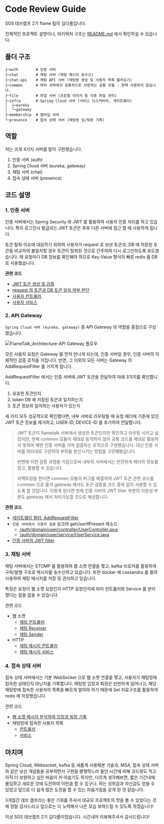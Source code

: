 # Code Review Guide
SGS 데브캠프 2기 flame 팀의 김다롬입니다.

전체적인 프로젝트 설명이나, 아키텍처 구조는 [README.md](https://github.com/DevCamp2Flame/FlameTalk_Server/blob/develop/README.md) 에서 확인하실 수 있습니다.

## 폴더 구조
```shell
├─auth        # 인증 서버
├─chat        # 채팅 서버 (채팅 메시지 송수신)
├─chat-api    # 채팅 API 서버 (채팅방 생성 및 사용자 목록 불러오기)
├─common      # 여러 서버에서 공통적으로 사용하는 공통 모듈 - 현재 사용하지 않습니다.
├─file        # 파일 서버 (프로필 이미지 등 각종 파일 관리)
├─infra       # Spring Cloud 서버 (서비스 디스커버리, 게이트웨이)
│  ├─eureka
│  └─gateway
├─membership  # 멤버십 서버
└─presence    # 접속 상태 서버 (채팅방 입/퇴장 기록)
```

## 역할
저는 크게 4가지 서버를 맡아 구현했습니다.
1. 인증 서버 (auth)
2. Spring Cloud 서버 (eureka, gateway)
3. 채팅 서버 (chat)
4. 접속 상태 서버 (presence)

## 코드 설명
### 1. 인증 서버
인증 서버에서는 Spring Security 와 JWT 를 활용하여 사용자 인증 처리를 하고 있습니다.
특히 로그인시 발급되는 JWT 토큰은 추후 다른 서버에 접근 할 때 사용하게 됩니다.

토큰 탈취 이슈에 대응하기 위하여 사용자가 request 로 보낸 토큰과, DB 에 저장된 토큰을 비교하여 불일치할 경우 토큰이 탈취된 것으로 간주하여 다시 로그인하도록 유도했습니다.
매 요청마다 DB 정보를 확인해야 하므로 Key-Value 형식의 빠른 redis 를 DB로 사용했습니다.

**관련 코드**

- [JWT 토큰 생성 및 검증](https://github.com/DevCamp2Flame/FlameTalk_Server/blob/develop/auth/src/main/java/com/devcamp/flametalk/global/util/JwtTokenProvider.java)
- [request 의 토큰과 DB 토큰 일치 여부 판단](https://github.com/DevCamp2Flame/FlameTalk_Server/blob/develop/auth/src/main/java/com/devcamp/flametalk/domain/token/service/TokenService.java)
- [사용자 컨트롤러](https://github.com/DevCamp2Flame/FlameTalk_Server/blob/develop/auth/src/main/java/com/devcamp/flametalk/domain/user/controller/UserController.java)
- [사용자 서비스](https://github.com/DevCamp2Flame/FlameTalk_Server/blob/develop/auth/src/main/java/com/devcamp/flametalk/domain/user/service/UserService.java)

### 2. API Gateway
`Spring Cloud 서버 (eureka, gateway)` 중 API Gateway 의 역할을 중점으로 구성했습니다.

![FlameTalk_Architecture-API Gateway 플로우](https://user-images.githubusercontent.com/44438366/153760233-42a9e73f-a789-4378-80ef-80303f1c836a.png)

모든 사용자 요청은 Gateway 를 먼저 만나게 되는데, 인증 서버일 경우, 인증 서버의 자체적인 검증 로직을 거칩니다.
반면, 그 이외의 모든 서버는 Gateway 의 AddRequestFilter 를 거치게 됩니다.

AddRequestFilter 에서는 인증 서버에 JWT 토큰을 전달하여 아래 3가지를 확인합니다.
1. 유효한 토큰인지
2. token DB 에 저장된 토큰과 일치하는지
3. 토큰 정보와 일치하는 사용자가 있는지 

세 가지 모두 성공적으로 확인했다면, 내부 서버로 라우팅될 때 요청 헤더에 기존에 있던 JWT 토큰 정보를 제거하고,
USER-ID, DEVICE-ID 를 추가하여 전달합니다.

> JWT 토큰이 flametalk 서버에서 생성한 토큰인지만 확인하고 라우팅 시키고 싶었지만,
> 현재 common 모듈이 제대로 동작하지 않아 공통 코드를 제대로 활용하지 못하여 매번 인증 서버를 거쳐 검증하는 로직으로 구현했습니다.
> 대신 인증 서버를 여러대로 구성하여 부하를 분산시키는 방법을 고민해봤습니다.
> 
> 반면에 이런 검증 과정을 거침으로써 내부의 서버에서는 안전하게 헤더의 정보를 믿고, 활용할 수 있습니다.
> 
> 리팩토링을 한다면 common 모듈의 버그를 해결하여 JWT 토큰 관련 코드를 common 으로 옮겨
> gateway 에서도 토큰 검증을 코드 중복 없이 사용할 수 있도록 할 것입니다.
> 이렇게 된다면 현재 인증 서버의 JWT filter 부분의 미완성 부분도 gateway 에서 처리가능할 것으로 예상합니다.


**관련 코드**

- [게이트웨이 필터: AddRequestFilter](https://github.com/DevCamp2Flame/FlameTalk_Server/blob/develop/infra/gateway/src/main/java/com/devcamp/flametalk/gateway/filter/AddRequestHeaderFilter.java)
- `인증 서버에서 사용자 검증` 링크의 getUserIfPresent 메소드
  - [/auth/domain/user/controller/UserController.java](https://github.com/DevCamp2Flame/FlameTalk_Server/blob/develop/auth/src/main/java/com/devcamp/flametalk/domain/user/controller/UserController.java)
  - [/auth/domain/user/service/UserService.java](https://github.com/DevCamp2Flame/FlameTalk_Server/blob/develop/auth/src/main/java/com/devcamp/flametalk/domain/user/service/UserService.java)
- [인증 서버의 JWT filter](https://github.com/DevCamp2Flame/FlameTalk_Server/blob/develop/auth/src/main/java/com/devcamp/flametalk/global/util/JwtAuthenticationFilter.java)


### 3. 채팅 서버
채팅 서버에서는 STOMP 를 활용하여 웹 소켓 연결을 맺고, kafka 브로커를 활용하여 구독/발행 구조로 메시지를 송수신하고 있습니다.
또한 docker 에 cassandra 를 올려 사용하여 채팅 메시지를 저장 및 관리하고 있습니다.

특징은 요청이 웹 소켓 요청인지 HTTP 요청인지에 따라 컨트롤러와 Service 를 분리했다는 점을 꼽을 수 있습니다.

관련 코드
- 웹 소켓
  - [채팅 컨트롤러](https://github.com/DevCamp2Flame/FlameTalk_Server/blob/develop/chat/src/main/java/com/devcamp/flametalk/contoller/StompChatController.java)
  - [채팅 Receiver](https://github.com/DevCamp2Flame/FlameTalk_Server/blob/develop/chat/src/main/java/com/devcamp/flametalk/service/Receiver.java)
  - [채팅 Sender](https://github.com/DevCamp2Flame/FlameTalk_Server/blob/develop/chat/src/main/java/com/devcamp/flametalk/service/Sender.java)
- HTTP
  - [채팅 메시지 컨트롤러](https://github.com/DevCamp2Flame/FlameTalk_Server/blob/develop/chat/src/main/java/com/devcamp/flametalk/contoller/ChatMessageController.java)
  - [채팅 메시지 서비스](https://github.com/DevCamp2Flame/FlameTalk_Server/blob/develop/chat/src/main/java/com/devcamp/flametalk/service/ChatService.java)

### 4. 접속 상태 서버
접속 상태 서버에서는 기본 WebSocket 으로 웹 소켓 연결을 맺고, 사용자가 채팅방에 접속한 상태인지 아닌지를 기록합니다.
채팅방 입장과 퇴장은 빈번하게 일어나고, 해당 채팅방에 접속한 사용자의 목록을 빠르게 알아야 하기 때문에 Set 자료구조를 활용하여 redis 에 저장했습니다.

관련 코드
- [웹 소켓 메시지 분석하여 입장과 퇴장 기록](https://github.com/DevCamp2Flame/FlameTalk_Server/blob/develop/presence/src/main/java/com/devcamp/flametalk/presence/config/WebSockChatHandler.java)
- 채팅방에 접속한 사용자 목록
  - [컨트롤러](https://github.com/DevCamp2Flame/FlameTalk_Server/blob/develop/presence/src/main/java/com/devcamp/flametalk/presence/controller/PresenceController.java)
  - [서비스](https://github.com/DevCamp2Flame/FlameTalk_Server/blob/develop/presence/src/main/java/com/devcamp/flametalk/presence/service/PresenceService.java)


## 마치며
Spring Cloud, Websocket, kafka 등 새롭게 사용해본 기술과, MSA, 접속 상태 서버와 같은 낯선 개념들을 공부하면서 구현을 병행하느라 
들인 시간에 비해 코드량도 적고 아직 더 보완하고 싶은 마음이 커 아쉽기도 하지만,
다르게 생각해보면, 짧은 기간내에 몰입하고 새로운 것에 도전하여 이만큼 할 수 있구나. 하는 성취감과 자신감도 얻을 수 있었고 
앞으로 더 쉽게 많은 도전을 할 수 있는 마음가짐을 갖게 된 것 같습니다.

3개월간 데브 캠프라는 좋은 기회를 주셔서 대규모 프로젝트의 맛을 볼 수 있었다는 것에 정말 감사드리고 
앞으로는 더 노력해서 나은 모습 보여드릴 수 있도록 하겠습니다!

이상 SGS 데브캠프 2기 김다롬이었습니다.
시간내어 리뷰해주셔서 감사드립니다!